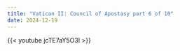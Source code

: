 ```yaml
---
title: "Vatican II: Council of Apostasy part 6 of 10"
date: 2024-12-19
---
```


{{< youtube jcTE7aY5O3I >}}
